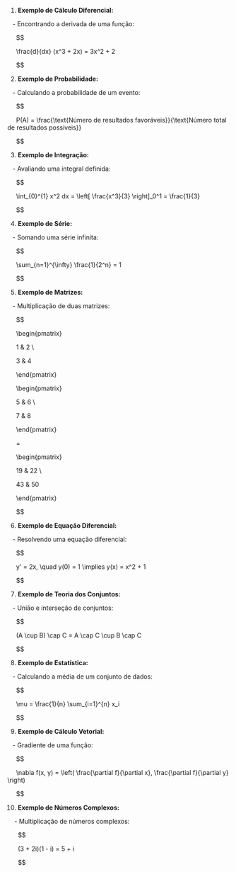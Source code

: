 1. **Exemplo de Cálculo Diferencial:**  

   - Encontrando a derivada de uma função:  

     $$

     \frac{d}{dx} (x^3 + 2x) = 3x^2 + 2

     $$  

2. **Exemplo de Probabilidade:**  

   - Calculando a probabilidade de um evento:  

     $$

     P(A) = \frac{\text{Número de resultados favoráveis}}{\text{Número total de resultados possíveis}}

     $$  

3. **Exemplo de Integração:**  

   - Avaliando uma integral definida:  

     $$

     \int_{0}^{1} x^2 dx = \left[ \frac{x^3}{3} \right]_0^1 = \frac{1}{3}

     $$  

4. **Exemplo de Série:**  

   - Somando uma série infinita:  

     $$

     \sum_{n=1}^{\infty} \frac{1}{2^n} = 1

     $$  

5. **Exemplo de Matrizes:**  

   - Multiplicação de duas matrizes:  

     $$

     \begin{pmatrix}

     1 & 2 \\

     3 & 4

     \end{pmatrix}

     \begin{pmatrix}

     5 & 6 \\

     7 & 8

     \end{pmatrix}

     =

     \begin{pmatrix}

     19 & 22 \\

     43 & 50

     \end{pmatrix}

     $$  

6. **Exemplo de Equação Diferencial:**  

   - Resolvendo uma equação diferencial:  

     $$

     y' = 2x, \quad y(0) = 1 \implies y(x) = x^2 + 1

     $$  

7. **Exemplo de Teoria dos Conjuntos:**  

   - União e interseção de conjuntos:  

     $$

     (A \cup B) \cap C = A \cap C \cup B \cap C

     $$  

8. **Exemplo de Estatística:**  

   - Calculando a média de um conjunto de dados:  

     $$

     \mu = \frac{1}{n} \sum_{i=1}^{n} x_i

     $$  

9. **Exemplo de Cálculo Vetorial:**  

   - Gradiente de uma função:  

     $$

     \nabla f(x, y) = \left( \frac{\partial f}{\partial x}, \frac{\partial f}{\partial y} \right)

     $$  

10. **Exemplo de Números Complexos:**  

    - Multiplicação de números complexos:  

      $$

      (3 + 2i)(1 - i) = 5 + i

      $$
